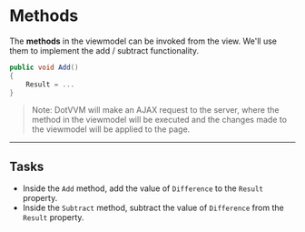 ﻿---
Title: Methods
Moniker: methods
CodeTask:
    Path: 40_methods.csharp.csx
    Default: CounterViewModel_30.cs
    Correct: CounterViewModel_40.cs
---

# Methods

The __methods__ in the viewmodel can be invoked from the view. We'll use them to implement the add / subtract functionality.

```csharp
public void Add() 
{
    Result = ...
}
```

> Note: DotVVM will make an AJAX request to the server, where the method in the viewmodel will be executed and the changes made to the viewmodel will be applied to the page.

---

## Tasks

- Inside the `Add` method, add the value of `Difference` to the `Result` property.
- Inside the `Subtract` method, subtract the value of `Difference` from the `Result` property.